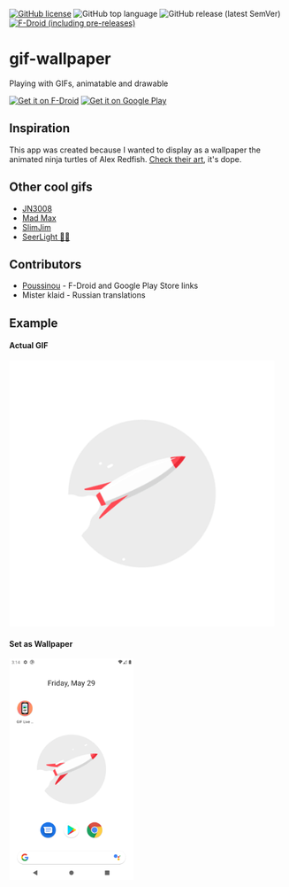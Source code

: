[![GitHub license](https://img.shields.io/github/license/redwarp/gif-wallpaper)](https://github.com/redwarp/gif-wallpaper/blob/master/LICENSE) ![GitHub top language](https://img.shields.io/github/languages/top/redwarp/gif-wallpaper) ![GitHub release (latest SemVer)](https://img.shields.io/github/v/release/redwarp/gif-wallpaper) [![F-Droid (including pre-releases)](https://img.shields.io/f-droid/v/net.redwarp.gifwallpaper)](https://f-droid.org/packages/net.redwarp.gifwallpaper/)

# gif-wallpaper

Playing with GIFs, animatable and drawable

[<img src="https://fdroid.gitlab.io/artwork/badge/get-it-on.png"
     alt="Get it on F-Droid"
     height="50">](https://f-droid.org/packages/net.redwarp.gifwallpaper/)
[<img src="https://play.google.com/intl/en_us/badges/images/generic/en-play-badge.png"
     alt="Get it on Google Play"
     height="50">](https://play.google.com/store/apps/details?id=net.redwarp.gifwallpaper)

## Inspiration

This app was created because I wanted to display as a wallpaper the animated ninja turtles of
Alex Redfish. [Check their art](https://www.artstation.com/artwork/5wm5W), it's dope.

## Other cool gifs

- [JN3008](https://jn3008.tumblr.com/)
- [Mad Max](https://www.behance.net/gallery/26428843/MAD-MAX-Fury-Road)
- [SlimJim](http://www.slimjimstudios.com/#/la-gifathon/)
- [SeerLight 🌙✨](https://twitter.com/seerlight)

## Contributors

- [Poussinou](https://github.com/Poussinou) - F-Droid and Google Play Store links
- Mister klaid - Russian translations

## Example
#### Actual GIF

[<img src="assets/samples/rocket.gif" alt="a flying rocket" width="480" height="480">](https://github.com/redwarp/gif-wallpaper/blob/main/assets/samples/rocket.gif)

#### Set as Wallpaper
[<img src="fastlane/metadata/android/en-US/images/phoneScreenshots/1_en-US.png"
     alt="a flying rocket on your homescreen"
     height="400">](https://github.com/redwarp/gif-wallpaper/blob/main/fastlane/metadata/android/en-US/images/phoneScreenshots/1_en-US.png)
